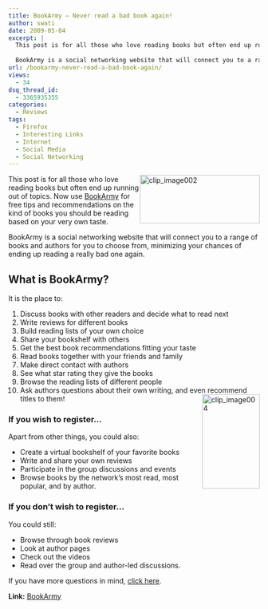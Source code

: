 ```yaml
---
title: BookArmy – Never read a bad book again!
author: swati
date: 2009-05-04
excerpt: |
  This post is for all those who love reading books but often end up running out of topics. Now use BookArmy for free tips and recommendations on the kind of books you should be reading based on your very own taste.
  
  BookArmy is a social networking website that will connect you to a range of books and authors for you to choose from, minimizing your chances of ending up reading a really bad one again.
url: /bookarmy-never-read-a-bad-book-again/
views:
  - 34
dsq_thread_id:
  - 3365935355
categories:
  - Reviews
tags:
  - Firefox
  - Interesting Links
  - Internet
  - Social Media
  - Social Networking
---
```

<img class="wp-image-52884" style="margin-left: 0px;margin-right: 0px" src="http://cdn.devilsworkshop.org/files/2009/05/clip-image00211.jpg" border="0" alt="clip_image002" hspace="12" width="240" height="97" align="right" />This post is for all those who love reading books but often end up running out of topics. Now use <a href="http://www.bookarmy.com/" onclick="_gaq.push(['_trackEvent', 'outbound-article', 'http://www.bookarmy.com/', 'BookArmy']);" >BookArmy</a> for free tips and recommendations on the kind of books you should be reading based on your very own taste.

BookArmy is a social networking website that will connect you to a range of books and authors for you to choose from, minimizing your chances of ending up reading a really bad one again.

## What is BookArmy?

It is the place to:

  1. Discuss books with other readers and decide what to read next
  2. Write reviews for different books
  3. Build reading lists of your own choice
  4. Share your bookshelf with others
  5. Get the best book recommendations fitting your taste
  6. Read books together with your friends and family
  7. Make direct contact with authors
  8. See what star rating they give the books
  9. Browse the reading lists of different people
 10. Ask authors questions about their own writing, and even recommend titles to them!<img style="margin-left: 0px;margin-right: 0px" src="http://cdn.devilsworkshop.org/files/2009/05/clip-image0041.gif" border="0" alt="clip_image004" hspace="12" width="115" height="189" align="right" />

### If you wish to register…

Apart from other things, you could also:

  * Create a virtual bookshelf of your favorite books
  * Write and share your own reviews
  * Participate in the group discussions and events
  * Browse books by the network&#8217;s most read, most popular, and by author.

### If you don’t wish to register…

You could still:

  * Browse through book reviews
  * Look at author pages
  * Check out the videos
  * Read over the group and author-led discussions.

If you have more questions in mind, <a href="http://www.bookarmy.com/cmsc/Footer/CommonQuestions.aspx" onclick="_gaq.push(['_trackEvent', 'outbound-article', 'http://www.bookarmy.com/cmsc/Footer/CommonQuestions.aspx', 'click here']);" >click here</a>.

**Link:** <a href="http://www.bookarmy.com/" onclick="_gaq.push(['_trackEvent', 'outbound-article', 'http://www.bookarmy.com/', 'BookArmy']);" >BookArmy</a>
